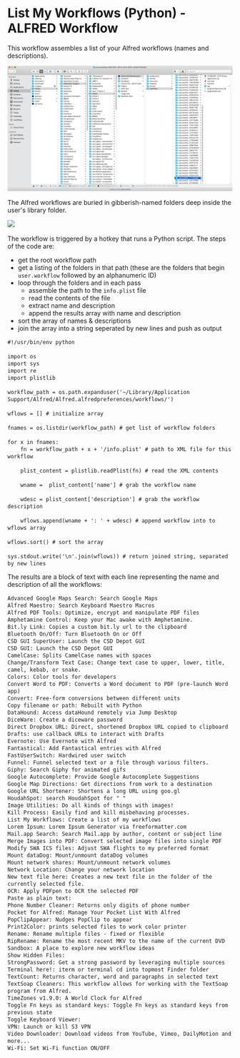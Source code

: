 # List My Workflows (Python) - ALFRED Workflow

This workflow assembles a list of your Alfred workflows (names and descriptions).

![](https://github.com/woodwerk/alfred_list_my_workflows/blob/master/CSD%20GUI%20workflow.png)

The Alfred workflows are buried in gibberish-named folders deep inside the user's library folder.

![](http://bit.ly/2Z3CiWj)

The workflow is triggered by a hotkey that runs a Python script. The steps of the code are:

* get the root workflow path
* get a listing of the folders in that path (these are the folders that begin `user.workflow` followed by an alphanumeric ID)
* loop through the folders and in each pass
	- assemble the path to the `info.plist` file
	- read the contents of the file
	- extract name and description
	- append the results array with name and description
* sort the array of names & descriptions
* join the array into a string seperated by new lines and push as output


```
#!/usr/bin/env python

import os 	
import sys
import re
import plistlib

workflow_path = os.path.expanduser('~/Library/Application Support/Alfred/Alfred.alfredpreferences/workflows/')

wflows = [] # initialize array

fnames = os.listdir(workflow_path) # get list of workflow folders

for x in fnames:
    fn = workflow_path + x + '/info.plist' # path to XML file for this workflow
    
    plist_content = plistlib.readPlist(fn) # read the XML contents

    wname =  plist_content['name'] # grab the workflow name

    wdesc = plist_content['description'] # grab the workflow description
        
    wflows.append(wname + ': ' + wdesc) # append workflow into to wflows array

wflows.sort() # sort the array

sys.stdout.write('\n'.join(wflows)) # return joined string, separated by new lines
```

The results are a block of text with each line representing the  name and description of all the workflows:

```
Advanced Google Maps Search: Search Google Maps
Alfred Maestro: Search Keyboard Maestro Macros
Alfred PDF Tools: Optimize, encrypt and manipulate PDF files
Amphetamine Control: Keep your Mac awake with Amphetamine.
Bit.ly Link: Copies a custom bit.ly url to the clipboard
Bluetooth On/Off: Turn Bluetooth On or Off
CSD GUI SuperUser: Launch the CSD Depot GUI
CSD GUI: Launch the CSD Depot GUI
CamelCase: Splits CamelCase names with spaces
Change/Transform Text Case: Change text case to upper, lower, title, camel, kebab, or snake.
Colors: Color tools for developers
Convert Word to PDF: Converts a Word document to PDF (pre-launch Word app)
Convert: Free-form conversions between different units
Copy filename or path: Rebuilt with Python
DataHound: Access dataHound remotely via Jump Desktop
DiceWare: Create a diceware password
Direct Dropbox URL: Direct, shortened Dropbox URL copied to clipboard
Drafts: use callback URLs to interact with Drafts
Evernote: Use Evernote with Alfred
Fantastical: Add Fantastical entries with Alfred
FastUserSwitch: Hardwired user switch
Funnel: Funnel selected text or a file through various filters.
Giphy: Search Giphy for animated gifs
Google Autocomplete: Provide Google Autocomplete Suggestions
Google Map Directions: Get directions from work to a destination
Google URL Shortener: Shortens a long URL using goo.gl
HoudahSpot: search HoudahSpot for " "
Image Utilities: Do all kinds of things with images!
Kill Process: Easily find and kill misbehaving processes.
List My Workflows: Create a list of my workflows
Lorem Ipsum: Lorem Ipsum Generator via freeformatter.com
Mail.app Search: Search Mail.app by author, content or subject line
Merge Images into PDF: Convert selected image files into single PDF
Modify SWA ICS files: Adjust SWA flights to my preferred format
Mount dataDog: Mount/unmount dataDog volumes
Mount network shares: Mount/unmount network volumes
Network Location: Change your network location
New text file here: Creates a new text file in the folder of the currently selected file.
OCR: Apply PDFpen to OCR the selected PDF
Paste as plain text: 
Phone Number Cleaner: Returns only digits of phone number
Pocket for Alfred: Manage Your Pocket List With Alfred
PopClipAppear: Nudges PopClip to appear
Print2Color: prints selected files to work color printer
Rename: Rename multiple files - fixed or flexible
RipRename: Rename the most recent MKV to the name of the current DVD
Sandbox: A place to explore new workflow ideas
Show Hidden Files: 
StrongPassword: Get a strong password by leveraging multiple sources
Terminal here!: iterm or terminal cd into topmost Finder folder
TextCount: Returns character, word and paragraphs in selected text
TextSoap Cleaners: This workflow allows for working with the TextSoap program from Alfred.
TimeZones v1.9.0: A World Clock for Alfred
Toggle Fn keys as standard keys: Toggle Fn keys as standard keys from previous state
Toggle Keyboard Viewer: 
VPN: Launch or kill S3 VPN
Video Downloader: Download videos from YouTube, Vimeo, DailyMotion and more...
Wi-Fi: Set Wi-Fi function ON/OFF
``` 

